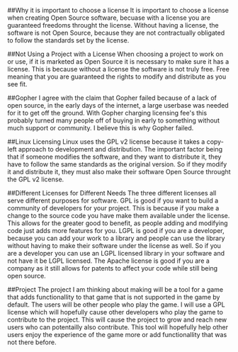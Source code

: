 ##Why it is important to choose a license
It is important to choose a license when creating Open Source software, becuase with a license you are guaranteed freedoms throught the license.  Without having a license, the software is not Open Source, because they are not contractually obligated to follow the standards set by the license.

##Not Using a Project with a License
When choosing a project to work on or use, if it is marketed as Open Source it is necessary to make sure it has a license.  This is because without a license the software is not truly free.  Free meaning that you are guaranteed the rights to modify and distribute as you see fit.

##Gopher
I agree with the claim that Gopher failed because of a lack of open source, in the early days of the internet, a large userbase was needed for it to get off the ground.  With Gopher charging licensing fee's this probably turned many people off of buying in early to something without much support or community.  I believe this is why Gopher failed.

##Linux Licensing
Linux uses the GPL v2 license because it takes a copy-left approach to development and distribution.  The important factor being that if someone modifies the software, and they want to distribute it, they have to follow the same standards as the original version.  So if they modify it and distribute it, they must also make their software Open Source throught the GPL v2 license.

##Different Licenses for Different Needs
The three different licenses all serve different purposes for software.  GPL is good if you want to build a community of developers for your project.  This is because if you make a change to the source code you have make them available under the license.  This allows for the greater good to benefit, as people adding and modifying code just adds more features for you.  LGPL is good if you are a developer, because you can add your work to a library and people can use the library without having to make their software under the license as well.  So if you are a developer you can use an LGPL licensed library in your software and not have it be LGPL licensed.  The Apache license is good if you are a company as it still allows for patents to affect your code while still being open source.

##Project
The project I am thinking about making will be a tool for a game that adds functionallity to that game that is not supported in the game by default.  The users will be other people who play the game.  I will use a GPL license which will hopefully cause other developers who play the game to contribute to the project.  This will cause the project to grow and reach new users who can potentailly also contribute.  This tool will hopefully help other users enjoy the experience of the game more or add functionallity that was not there before.  
